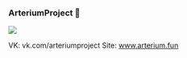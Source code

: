 ### ArteriumProject 👋
![](https://i.imgur.com/A5uifxu.png)

VK: vk.com/arteriumproject
Site: www.arterium.fun
